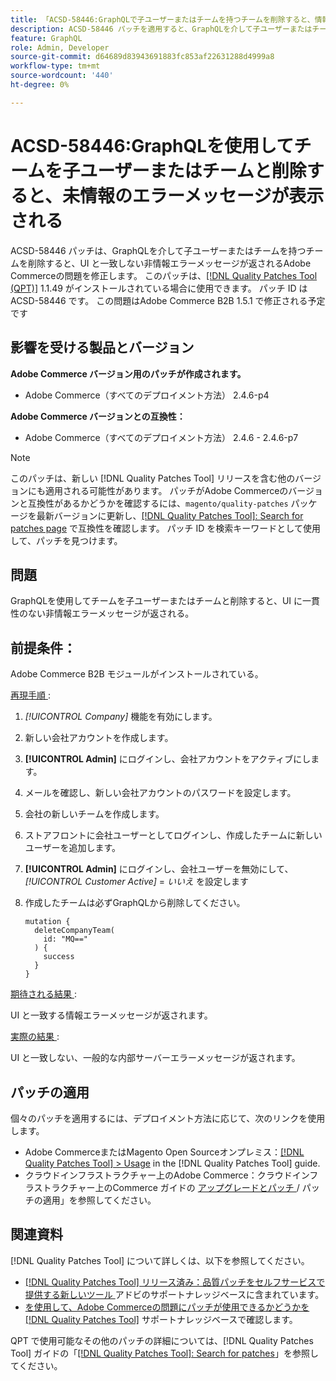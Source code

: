 ```yaml
---
title: 「ACSD-58446:GraphQLで子ユーザーまたはチームを持つチームを削除すると、情報が不明なエラーメッセージが表示される」
description: ACSD-58446 パッチを適用すると、GraphQLを介して子ユーザーまたはチームを持つチームを削除すると、UI に一致しない非情報エラーメッセージが返されるAdobe Commerceの問題が修正されます。
feature: GraphQL
role: Admin, Developer
source-git-commit: d64689d83943691883fc853af22631288d4999a8
workflow-type: tm+mt
source-wordcount: '440'
ht-degree: 0%

---
```


# ACSD-58446:GraphQLを使用してチームを子ユーザーまたはチームと削除すると、未情報のエラーメッセージが表示される

ACSD-58446 パッチは、GraphQLを介して子ユーザーまたはチームを持つチームを削除すると、UI と一致しない非情報エラーメッセージが返されるAdobe Commerceの問題を修正します。 このパッチは、[[!DNL Quality Patches Tool (QPT)]](/help/announcements/adobe-commerce-announcements/magento-quality-patches-released-new-tool-to-self-serve-quality-patches.md) 1.1.49 がインストールされている場合に使用できます。 パッチ ID は ACSD-58446 です。 この問題はAdobe Commerce B2B 1.5.1 で修正される予定です

## 影響を受ける製品とバージョン

**Adobe Commerce バージョン用のパッチが作成されます。**

* Adobe Commerce（すべてのデプロイメント方法） 2.4.6-p4

**Adobe Commerce バージョンとの互換性：**

* Adobe Commerce（すべてのデプロイメント方法） 2.4.6 - 2.4.6-p7

>[!NOTE]
>
>このパッチは、新しい [!DNL Quality Patches Tool] リリースを含む他のバージョンにも適用される可能性があります。 パッチがAdobe Commerceのバージョンと互換性があるかどうかを確認するには、`magento/quality-patches` パッケージを最新バージョンに更新し、[[!DNL Quality Patches Tool]: Search for patches page](https://experienceleague.adobe.com/tools/commerce-quality-patches/index.html) で互換性を確認します。 パッチ ID を検索キーワードとして使用して、パッチを見つけます。

## 問題

GraphQLを使用してチームを子ユーザーまたはチームと削除すると、UI に一貫性のない非情報エラーメッセージが返される。

## 前提条件：

Adobe Commerce B2B モジュールがインストールされている。

<u> 再現手順 </u>:

1. *[!UICONTROL Company]* 機能を有効にします。
1. 新しい会社アカウントを作成します。
1. **[!UICONTROL Admin]** にログインし、会社アカウントをアクティブにします。
1. メールを確認し、新しい会社アカウントのパスワードを設定します。
1. 会社の新しいチームを作成します。
1. ストアフロントに会社ユーザーとしてログインし、作成したチームに新しいユーザーを追加します。
1. **[!UICONTROL Admin]** にログインし、会社ユーザーを無効にして、*[!UICONTROL Customer Active]* = *いいえ* を設定します
1. 作成したチームは必ずGraphQLから削除してください。

   ```
   mutation {
     deleteCompanyTeam(
       id: "MQ=="
     ) {
       success
     }
   }
   ```

<u> 期待される結果 </u>:

UI と一致する情報エラーメッセージが返されます。

<u> 実際の結果 </u>:

UI と一致しない、一般的な内部サーバーエラーメッセージが返されます。

## パッチの適用

個々のパッチを適用するには、デプロイメント方法に応じて、次のリンクを使用します。

* Adobe CommerceまたはMagento Open Sourceオンプレミス：[[!DNL Quality Patches Tool] > Usage](https://experienceleague.adobe.com/docs/commerce-operations/tools/quality-patches-tool/usage.html) in the [!DNL Quality Patches Tool] guide.
* クラウドインフラストラクチャー上のAdobe Commerce：クラウドインフラストラクチャー上のCommerce ガイドの [ アップグレードとパッチ ](https://experienceleague.adobe.com/docs/commerce-cloud-service/user-guide/develop/upgrade/apply-patches.html)/ パッチの適用」を参照してください。

## 関連資料

[!DNL Quality Patches Tool] について詳しくは、以下を参照してください。

* [[!DNL Quality Patches Tool]  リリース済み：品質パッチをセルフサービスで提供する新しいツール ](/help/announcements/adobe-commerce-announcements/magento-quality-patches-released-new-tool-to-self-serve-quality-patches.md) アドビのサポートナレッジベースに含まれています。
* [ を使用して、Adobe Commerceの問題にパッチが使用できるかどうかを  [!DNL Quality Patches Tool]](/help/support-tools/patches-available-in-qpt-tool/check-patch-for-magento-issue-with-magento-quality-patches.md) サポートナレッジベースで確認します。

QPT で使用可能なその他のパッチの詳細については、[!DNL Quality Patches Tool] ガイドの「[[!DNL Quality Patches Tool]: Search for patches](https://experienceleague.adobe.com/tools/commerce-quality-patches/index.html)」を参照してください。
